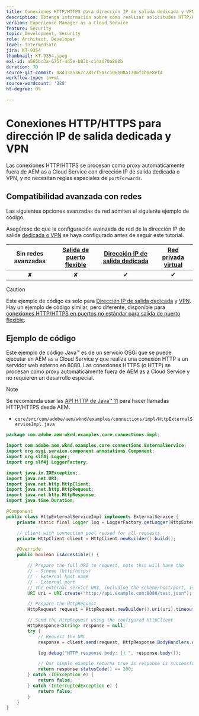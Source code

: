 ```yaml
---
title: Conexiones HTTP/HTTPS para dirección IP de salida dedicada y VPN
description: Obtenga información sobre cómo realizar solicitudes HTTP/HTTPS desde AEM as a Cloud Service a servicios web externos que se ejecutan para direcciones IP de salida dedicadas y VPN
version: Experience Manager as a Cloud Service
feature: Security
topic: Development, Security
role: Architect, Developer
level: Intermediate
jira: KT-9354
thumbnail: KT-9354.jpeg
exl-id: a565bc3a-675f-4d5e-b83b-c14ad70a800b
duration: 70
source-git-commit: 48433a5367c281cf5a1c106b08a1306f1b0e8ef4
workflow-type: tm+mt
source-wordcount: '228'
ht-degree: 0%

---
```


# Conexiones HTTP/HTTPS para dirección IP de salida dedicada y VPN

Las conexiones HTTP/HTTPS se procesan como proxy automáticamente fuera de AEM as a Cloud Service con dirección IP de salida dedicada o VPN, y no necesitan reglas especiales de `portForwards`.

## Compatibilidad avanzada con redes

Las siguientes opciones avanzadas de red admiten el siguiente ejemplo de código.

Asegúrese de que la configuración avanzada de red de la dirección IP de salida [dedicada o VPN](../advanced-networking.md#advanced-networking) se haya configurado antes de seguir este tutorial.

| Sin redes avanzadas | [Salida de puerto flexible](../flexible-port-egress.md) | [Dirección IP de salida dedicada](../dedicated-egress-ip-address.md) | [Red privada virtual](../vpn.md) |
|:-----:|:-----:|:------:|:---------:|
| ✘ | ✘ | ✔ | ✔ |

>[!CAUTION]
>
> Este ejemplo de código es solo para [Dirección IP de salida dedicada](../dedicated-egress-ip-address.md) y [VPN](../vpn.md). Hay un ejemplo de código similar, pero diferente, disponible para [conexiones HTTP/HTTPS en puertos no estándar para salida de puerto flexible](./http-on-non-standard-ports-flexible-port-egress.md).

## Ejemplo de código

Este ejemplo de código Java™ es de un servicio OSGi que se puede ejecutar en AEM as a Cloud Service y que realiza una conexión HTTP a un servidor web externo en 8080. Las conexiones HTTPS (o HTTP) se procesan como proxy automáticamente fuera de AEM as a Cloud Service y no requieren un desarrollo especial.

>[!NOTE]
> Se recomienda usar las [API HTTP de Java™ 11](https://docs.oracle.com/en/java/javase/11/docs/api/java.net.http/java/net/http/package-summary.html) para hacer llamadas HTTP/HTTPS desde AEM.

+ `core/src/com/adobe/aem/wknd/examples/connections/impl/HttpExternalServiceImpl.java`

```java
package com.adobe.aem.wknd.examples.core.connections.impl;

import com.adobe.aem.wknd.examples.core.connections.ExternalService;
import org.osgi.service.component.annotations.Component;
import org.slf4j.Logger;
import org.slf4j.LoggerFactory;

import java.io.IOException;
import java.net.URI;
import java.net.http.HttpClient;
import java.net.http.HttpRequest;
import java.net.http.HttpResponse;
import java.time.Duration;

@Component
public class HttpExternalServiceImpl implements ExternalService {
    private static final Logger log = LoggerFactory.getLogger(HttpExternalServiceImpl.class);

    // client with connection pool reused for all requests
    private HttpClient client = HttpClient.newBuilder().build();

    @Override
    public boolean isAccessible() {

        // Prepare the full URI to request, note this will have the
        // - Scheme (http/https)
        // - External host name
        // - External port
        // The external service URI, including the scheme/host/port, is defined in code, rather than in Cloud Manager portForwards rules.
        URI uri = URI.create("http://api.example.com:8080/test.json");

        // Prepare the HttpRequest
        HttpRequest request = HttpRequest.newBuilder().uri(uri).timeout(Duration.ofSeconds(2)).build();

        // Send the HttpRequest using the configured HttpClient
        HttpResponse<String> response = null;
        try {
            // Request the URL
            response = client.send(request, HttpResponse.BodyHandlers.ofString());

            log.debug("HTTP response body: {} ", response.body());

            // Our simple example returns true is response is successful! (200 status code)
            return response.statusCode() == 200;
        } catch (IOException e) {
            return false;
        } catch (InterruptedException e) {
            return false;
        }
    }
}
```

